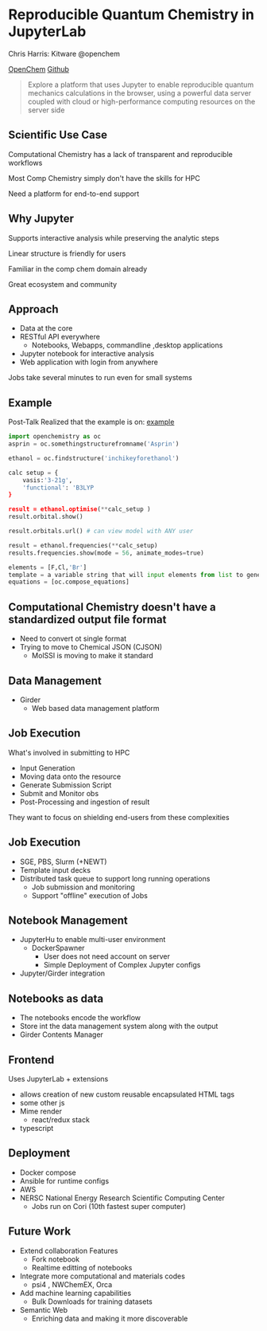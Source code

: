 # Reproducible Quantum Chemistry in JupyterLab

Chris Harris: Kitware @openchem

[OpenChem](https://www.openchemistry.org/)
[Github](https://github.com/openchemistry)

>Explore a platform that uses Jupyter to enable reproducible quantum mechanics calculations in the browser, using a powerful data server coupled with cloud or high-performance computing resources on the server side

## Scientific Use Case

Computational Chemistry has a lack of transparent and reproducible workflows

Most Comp Chemistry simply don't have the skills for HPC

Need a platform for end-to-end support

## Why Jupyter

Supports interactive analysis while preserving the analytic steps

Linear structure is friendly for users

Familiar in the comp chem domain already

Great ecosystem and community

## Approach

* Data at the core
* RESTful API everywhere
    * Notebooks, Webapps, commandline ,desktop applications
* Jupyter notebook for interactive analysis 
* Web application with login from anywhere

Jobs take several minutes to run even for small systems

## Example

Post-Talk Realized that the example is on:
[example](https://github.com/OpenChemistry/openchemistrypy/blob/master/examples/openchemistry.ipynb)

```python
import openchemistry as oc
asprin = oc.somethingstructurefromname('Asprin')

ethanol = oc.findstructure('inchikeyforethanol')

calc setup = {
    vasis:'3-21g',
    'functional': 'B3LYP
}

result = ethanol.optimise(**calc_setup )
result.orbital.show()

result.orbitals.url() # can view model with ANY user

result = ethanol.frequencies(**calc_setup)
results.frequencies.show(mode = 56, animate_modes=true)

elements = [F,Cl,'Br']
template = a variable string that will input elements from list to generate three equations
equations = [oc.compose_equations]
```

## Computational Chemistry doesn't have a standardized output file format

* Need to convert ot single format
* Trying to move to Chemical JSON (CJSON)
    * MolSSI is moving to make it standard

## Data Management 
* Girder
    * Web based data management platform
  
## Job Execution
What's involved in submitting to HPC

* Input Generation
* Moving data onto the resource
* Generate Submission Script
* Submit and Monitor obs
* Post-Processing and ingestion of result

They want to focus on shielding end-users from these complexities

## Job Execution
* SGE, PBS, Slurm (+NEWT)
* Template input decks
* Distributed task queue to support long running operations
    * Job submission and monitoring
    * Support "offline" execution of Jobs

## Notebook Management 
* JupyterHu to enable multi-user environment
    * DockerSpawner
        * User does not need account on server
        * Simple Deployment of Complex Jupyter configs
* Jupyter/Girder integration

## Notebooks as data

* The notebooks encode the workflow 
* Store int the data management system along with the output
* Girder Contents Manager

## Frontend

Uses JupyterLab + extensions

* allows creation of new custom reusable encapsulated HTML tags
* some other js
* Mime render
    * react/redux stack 
* typescript

## Deployment 

* Docker compose
* Ansible for runtime configs
* AWS
* NERSC National Energy Research Scientific Computing Center
    * Jobs run on Cori (10th fastest super computer)

## Future Work

* Extend collaboration Features
    * Fork notebook
    * Realtime editting of notebooks
* Integrate more computational and materials codes
    * psi4 , NWChemEX, Orca
* Add machine learning capabilities
    * Bulk Downloads for training datasets
* Semantic Web
    * Enriching data and making it more discoverable

